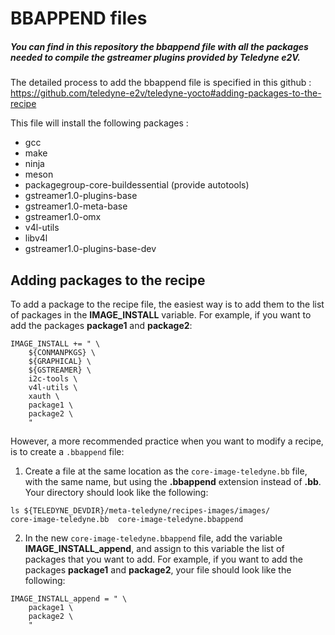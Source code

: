 # BBAPPEND files
##### You can find in this repository the bbappend file with all the packages needed to compile the gstreamer plugins provided by Teledyne e2V.

The detailed process to add the bbappend file is specified in this github :
https://github.com/teledyne-e2v/teledyne-yocto#adding-packages-to-the-recipe

This file will install the following packages : 
- gcc
- make
- ninja
- meson
- packagegroup-core-buildessential (provide autotools)
- gstreamer1.0-plugins-base
- gstreamer1.0-meta-base
- gstreamer1.0-omx
- v4l-utils 
- libv4l
- gstreamer1.0-plugins-base-dev

## Adding packages to the recipe
To add a package to the recipe file, the easiest way is to add them to the list of packages in the **IMAGE_INSTALL** variable. For example, if you want to add the packages **package1** and **package2**:
```
IMAGE_INSTALL += " \
    ${CONMANPKGS} \
    ${GRAPHICAL} \
    ${GSTREAMER} \
    i2c-tools \
    v4l-utils \
    xauth \
    package1 \
    package2 \
    "
```
However, a more recommended practice when you want to modify a recipe, is to create a ```.bbappend``` file:

1. Create a file at the same location as the ```core-image-teledyne.bb``` file, with the same name, but using the **.bbappend** extension instead of **.bb**. Your directory should look like the following:
```
ls ${TELEDYNE_DEVDIR}/meta-teledyne/recipes-images/images/
core-image-teledyne.bb  core-image-teledyne.bbappend 
```
2. In the new ```core-image-teledyne.bbappend``` file, add the variable **IMAGE_INSTALL_append**, and assign to this variable the list of packages that you want to add. For example, if you want to add the packages **package1** and **package2**, your file should look like the following:
```
IMAGE_INSTALL_append = " \
    package1 \
    package2 \
    "
```
